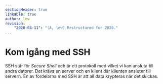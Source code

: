 ```yaml
---
sectionHeader: true
linkable: true
author: lew
revision:
    "2020-03-11": "(A, lew) Restructured for 2020."
...
```

Kom igång med SSH
=======================

SSH står för *Secure Shell* och är ett protokoll med vilket vi kan ansluta till andra datorer. Det krävs en server och en klient där klienten ansluter till servern. En av fördelarna med SSH är att all data krypteras när det skickas.
